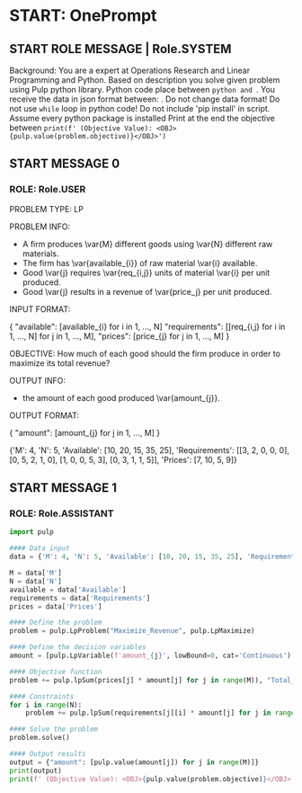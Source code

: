 # START: OnePrompt 
## START ROLE MESSAGE | Role.SYSTEM 
Background: You are a expert at Operations Research and Linear Programming and Python. Based on description you solve given problem using Pulp python library. Python code place between ```python and ```. You receive the data in json format between: <DATA></DATA>. Do not change data format! Do not use `while` loop in python code! Do not include 'pip install' in script. Assume every python package is installed Print at the end the objective between <OBJ></OBJ> `print(f' (Objective Value): <OBJ>{pulp.value(problem.objective)}</OBJ>')`  
## START MESSAGE 0 
### ROLE: Role.USER
<DESCRIPTION>
PROBLEM TYPE: LP

PROBLEM INFO:

- A firm produces \var{M} different goods using \var{N} different raw materials.
- The firm has \var{available_{i}} of raw material \var{i} available.
- Good \var{j} requires \var{req_{i,j}} units of material \var{i} per unit produced.
- Good \var{j} results in a revenue of \var{price_j} per unit produced.


INPUT FORMAT: 

{
    "available": [available_{i} for i in 1, ..., N]
    "requirements": [[req_{i,j} for i in 1, ..., N] for j in 1, ..., M],
    "prices": [price_{j} for j in 1, ..., M]
}

OBJECTIVE: How much of each good should the firm produce in order to maximize its total revenue?

OUTPUT INFO:

- the amount of each good produced \var{amount_{j}}.

OUTPUT FORMAT:

{
    "amount": [amount_{j} for j in 1, ..., M]
}

</DESCRIPTION>
<DATA>
{'M': 4, 'N': 5, 'Available': [10, 20, 15, 35, 25], 'Requirements': [[3, 2, 0, 0, 0], [0, 5, 2, 1, 0], [1, 0, 0, 5, 3], [0, 3, 1, 1, 5]], 'Prices': [7, 10, 5, 9]}</DATA>


## START MESSAGE 1 
### ROLE: Role.ASSISTANT
```python
import pulp

#### Data input
data = {'M': 4, 'N': 5, 'Available': [10, 20, 15, 35, 25], 'Requirements': [[3, 2, 0, 0, 0], [0, 5, 2, 1, 0], [1, 0, 0, 5, 3], [0, 3, 1, 1, 5]], 'Prices': [7, 10, 5, 9]}

M = data['M']
N = data['N']
available = data['Available']
requirements = data['Requirements']
prices = data['Prices']

#### Define the problem
problem = pulp.LpProblem("Maximize_Revenue", pulp.LpMaximize)

#### Define the decision variables
amount = [pulp.LpVariable(f'amount_{j}', lowBound=0, cat='Continuous') for j in range(M)]

#### Objective function
problem += pulp.lpSum(prices[j] * amount[j] for j in range(M)), "Total_Revenue"

#### Constraints
for i in range(N):
    problem += pulp.lpSum(requirements[j][i] * amount[j] for j in range(M)) <= available[i], f"Material_{i}_Constraint"

#### Solve the problem
problem.solve()

#### Output results
output = {"amount": [pulp.value(amount[j]) for j in range(M)]}
print(output)
print(f' (Objective Value): <OBJ>{pulp.value(problem.objective)}</OBJ>')
```

